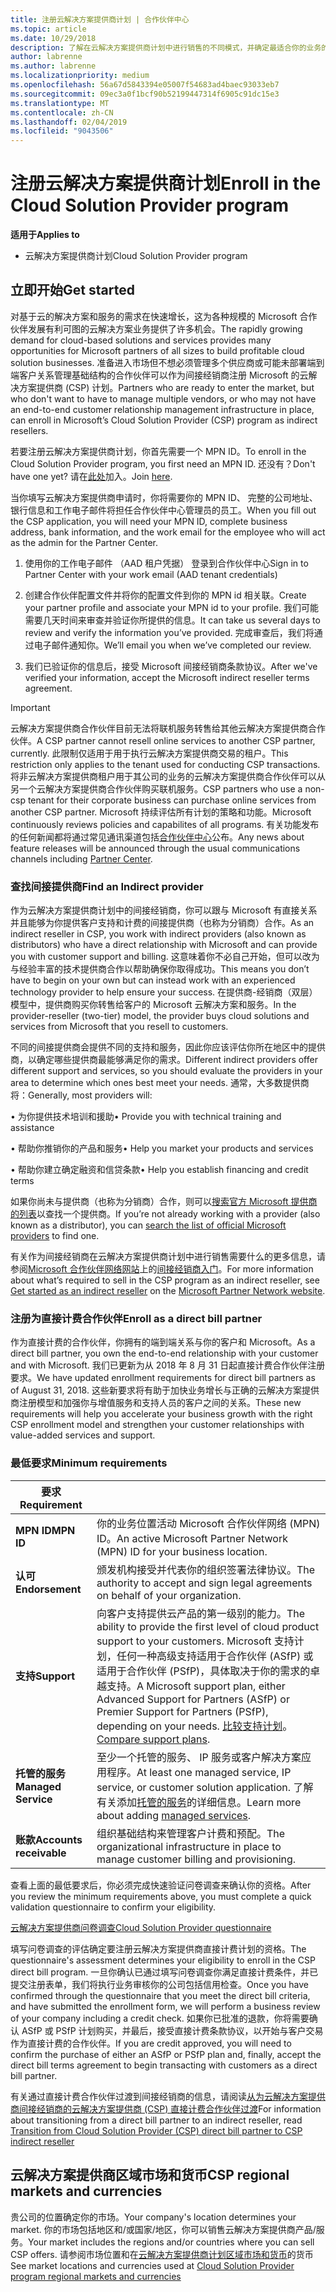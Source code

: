 ```yaml
---
title: 注册云解决方案提供商计划 | 合作伙伴中心
ms.topic: article
ms.date: 10/29/2018
description: 了解在云解决方案提供商计划中进行销售的不同模式，并确定最适合你的业务的模式
author: labrenne
ms.author: labrenne
ms.localizationpriority: medium
ms.openlocfilehash: 56a67d5843394e05007f54683ad4baec93033eb7
ms.sourcegitcommit: 09ec3a0f1bcf90b52199447314f6905c91dc15e3
ms.translationtype: MT
ms.contentlocale: zh-CN
ms.lasthandoff: 02/04/2019
ms.locfileid: "9043506"
---
```

# <a name="enroll-in-the-cloud-solution-provider-program"></a><span data-ttu-id="be70d-103">注册云解决方案提供商计划</span><span class="sxs-lookup"><span data-stu-id="be70d-103">Enroll in the Cloud Solution Provider program</span></span>

**<span data-ttu-id="be70d-104">适用于</span><span class="sxs-lookup"><span data-stu-id="be70d-104">Applies to</span></span>**

- <span data-ttu-id="be70d-105">云解决方案提供商计划</span><span class="sxs-lookup"><span data-stu-id="be70d-105">Cloud Solution Provider program</span></span>  


## <a name="get-started"></a><span data-ttu-id="be70d-106">立即开始</span><span class="sxs-lookup"><span data-stu-id="be70d-106">Get started</span></span>

<span data-ttu-id="be70d-107">对基于云的解决方案和服务的需求在快速增长，这为各种规模的 Microsoft 合作伙伴发展有利可图的云解决方案业务提供了许多机会。</span><span class="sxs-lookup"><span data-stu-id="be70d-107">The rapidly growing demand for cloud-based solutions and services provides many opportunities for Microsoft partners of all sizes to build profitable cloud solution businesses.</span></span> <span data-ttu-id="be70d-108">准备进入市场但不想必须管理多个供应商或可能未部署端到端客户关系管理基础结构的合作伙伴可以作为间接经销商注册 Microsoft 的云解决方案提供商 (CSP) 计划。</span><span class="sxs-lookup"><span data-stu-id="be70d-108">Partners who are ready to enter the market, but who don't want to have to manage multiple vendors, or who may not have an end-to-end customer relationship management infrastructure in place, can enroll in Microsoft’s Cloud Solution Provider (CSP) program as indirect resellers.</span></span>

<span data-ttu-id="be70d-109">若要注册云解决方案提供商计划，你首先需要一个 MPN ID。</span><span class="sxs-lookup"><span data-stu-id="be70d-109">To enroll in the Cloud Solution Provider program, you first need an MPN ID.</span></span> <span data-ttu-id="be70d-110">还没有？</span><span class="sxs-lookup"><span data-stu-id="be70d-110">Don't have one yet?</span></span> <span data-ttu-id="be70d-111">请在[此处](https://epe.mspartner.microsoft.com/EPE/portal/en-US?partnerid=)加入。</span><span class="sxs-lookup"><span data-stu-id="be70d-111">Join [here](https://epe.mspartner.microsoft.com/EPE/portal/en-US?partnerid=).</span></span>

<span data-ttu-id="be70d-112">当你填写云解决方案提供商申请时，你将需要你的 MPN ID、 完整的公司地址、 银行信息和工作电子邮件将担任合作伙伴中心管理员的员工。</span><span class="sxs-lookup"><span data-stu-id="be70d-112">When you fill out the CSP application, you will need your MPN ID, complete business address, bank information, and the work email for the employee who will act as the admin for the Partner Center.</span></span>

1. <span data-ttu-id="be70d-113">使用你的工作电子邮件 （AAD 租户凭据） 登录到合作伙伴中心</span><span class="sxs-lookup"><span data-stu-id="be70d-113">Sign in to Partner Center with your work email (AAD tenant credentials)</span></span>

2. <span data-ttu-id="be70d-114">创建合作伙伴配置文件并将你的配置文件到你的 MPN id 相关联。</span><span class="sxs-lookup"><span data-stu-id="be70d-114">Create your partner profile and associate your MPN id to your profile.</span></span>
<span data-ttu-id="be70d-115">我们可能需要几天时间来审查并验证你所提供的信息。</span><span class="sxs-lookup"><span data-stu-id="be70d-115">It can take us several days to review and verify the information you’ve provided.</span></span> <span data-ttu-id="be70d-116">完成审查后，我们将通过电子邮件通知你。</span><span class="sxs-lookup"><span data-stu-id="be70d-116">We’ll email you when we’ve completed our review.</span></span>

3. <span data-ttu-id="be70d-117">我们已验证你的信息后，接受 Microsoft 间接经销商条款协议。</span><span class="sxs-lookup"><span data-stu-id="be70d-117">After we've verified your information, accept the Microsoft indirect reseller terms agreement.</span></span>

> [!IMPORTANT]  
> <span data-ttu-id="be70d-118">云解决方案提供商合作伙伴目前无法将联机服务转售给其他云解决方案提供商合作伙伴。</span><span class="sxs-lookup"><span data-stu-id="be70d-118">A CSP partner cannot resell online services to another CSP partner, currently.</span></span> <span data-ttu-id="be70d-119">此限制仅适用于用于执行云解决方案提供商交易的租户。</span><span class="sxs-lookup"><span data-stu-id="be70d-119">This restriction only applies to the tenant used for conducting CSP transactions.</span></span> <span data-ttu-id="be70d-120">将非云解决方案提供商租户用于其公司的业务的云解决方案提供商合作伙伴可以从另一个云解决方案提供商合作伙伴购买联机服务。</span><span class="sxs-lookup"><span data-stu-id="be70d-120">CSP partners who use a non-csp tenant for their corporate business can purchase online services from another CSP partner.</span></span> <span data-ttu-id="be70d-121">Microsoft 持续评估所有计划的策略和功能。</span><span class="sxs-lookup"><span data-stu-id="be70d-121">Microsoft continuously reviews policies and capabilites of all programs.</span></span> <span data-ttu-id="be70d-122">有关功能发布的任何新闻都将通过常见通讯渠道包括[合作伙伴中心](https://partner.microsoft.com/en-us/pcv/announcements)公布。</span><span class="sxs-lookup"><span data-stu-id="be70d-122">Any news about feature releases will be announced through the usual communications channels including [Partner Center](https://partner.microsoft.com/en-us/pcv/announcements).</span></span>

### <a name="find-an-indirect-provider"></a><span data-ttu-id="be70d-123">查找间接提供商</span><span class="sxs-lookup"><span data-stu-id="be70d-123">Find an Indirect provider</span></span>

<span data-ttu-id="be70d-124">作为云解决方案提供商计划中的间接经销商，你可以跟与 Microsoft 有直接关系并且能够为你提供客户支持和计费的间接提供商（也称为分销商）合作。</span><span class="sxs-lookup"><span data-stu-id="be70d-124">As an indirect reseller in CSP, you work with indirect providers (also known as distributors) who have a direct relationship with Microsoft and can provide you with customer support and billing.</span></span> <span data-ttu-id="be70d-125">这意味着你不必自己开始，但可以改为与经验丰富的技术提供商合作以帮助确保你取得成功。</span><span class="sxs-lookup"><span data-stu-id="be70d-125">This means you don’t have to begin on your own but can instead work with an experienced technology provider to help ensure your success.</span></span> <span data-ttu-id="be70d-126">在提供商-经销商（双层）模型中，提供商购买你转售给客户的 Microsoft 云解决方案和服务。</span><span class="sxs-lookup"><span data-stu-id="be70d-126">In the provider-reseller (two-tier) model, the provider buys cloud solutions and services from Microsoft that you resell to customers.</span></span>

<span data-ttu-id="be70d-127">不同的间接提供商会提供不同的支持和服务，因此你应该评估你所在地区中的提供商，以确定哪些提供商最能够满足你的需求。</span><span class="sxs-lookup"><span data-stu-id="be70d-127">Different indirect providers offer different support and services, so you should evaluate the providers in your area to determine which ones best meet your needs.</span></span> <span data-ttu-id="be70d-128">通常，大多数提供商将：</span><span class="sxs-lookup"><span data-stu-id="be70d-128">Generally, most providers will:</span></span> 

<span data-ttu-id="be70d-129">• 为你提供技术培训和援助</span><span class="sxs-lookup"><span data-stu-id="be70d-129">•   Provide you with technical training and assistance</span></span>

<span data-ttu-id="be70d-130">• 帮助你推销你的产品和服务</span><span class="sxs-lookup"><span data-stu-id="be70d-130">•   Help you market your products and services</span></span> 

<span data-ttu-id="be70d-131">• 帮助你建立确定融资和信贷条款</span><span class="sxs-lookup"><span data-stu-id="be70d-131">•   Help you establish financing and credit terms</span></span>

<span data-ttu-id="be70d-132">如果你尚未与提供商（也称为分销商）合作，则可以[搜索官方 Microsoft 提供商的列表](https://partnercenter.microsoft.com/partner/find-a-provider)以查找一个提供商。</span><span class="sxs-lookup"><span data-stu-id="be70d-132">If you’re not already working with a provider (also known as a distributor), you can [search the list of official Microsoft providers](https://partnercenter.microsoft.com/partner/find-a-provider) to find one.</span></span>

<span data-ttu-id="be70d-133">有关作为间接经销商在云解决方案提供商计划中进行销售需要什么的更多信息，请参阅[Microsoft 合作伙伴网络网站](https://partner.microsoft.com/)上的[间接经销商入门](https://partner.microsoft.com/cloud-solution-provider/whats-required)。</span><span class="sxs-lookup"><span data-stu-id="be70d-133">For more information about what’s required to sell in the CSP program as an indirect reseller, see [Get started as an indirect reseller](https://partner.microsoft.com/cloud-solution-provider/whats-required) on the [Microsoft Partner Network website](https://partner.microsoft.com/).</span></span> 



### <a name="enroll-as-a-direct-bill-partner"></a><span data-ttu-id="be70d-134">注册为直接计费合作伙伴</span><span class="sxs-lookup"><span data-stu-id="be70d-134">Enroll as a direct bill partner</span></span>

<span data-ttu-id="be70d-135">作为直接计费的合作伙伴，你拥有的端到端关系与你的客户和 Microsoft。</span><span class="sxs-lookup"><span data-stu-id="be70d-135">As a direct bill partner, you own the end-to-end relationship with your customer and with Microsoft.</span></span> <span data-ttu-id="be70d-136">我们已更新为从 2018 年 8 月 31 日起直接计费合作伙伴注册要求。</span><span class="sxs-lookup"><span data-stu-id="be70d-136">We have updated enrollment requirements for direct bill partners as of August 31, 2018.</span></span> <span data-ttu-id="be70d-137">这些新要求将有助于加快业务增长与正确的云解决方案提供商注册模型和加强你与增值服务和支持人员的客户之间的关系。</span><span class="sxs-lookup"><span data-stu-id="be70d-137">These new requirements will help you accelerate your business growth with the right CSP enrollment model and strengthen your customer relationships with value-added services and support.</span></span> 

### <a name="minimum-requirements"></a><span data-ttu-id="be70d-138">最低要求</span><span class="sxs-lookup"><span data-stu-id="be70d-138">Minimum requirements</span></span>

|**<span data-ttu-id="be70d-139">要求</span><span class="sxs-lookup"><span data-stu-id="be70d-139">Requirement</span></span>**|                             |
|--------------------------------|--------------------------------------------------------------|
|**<span data-ttu-id="be70d-140">MPN ID</span><span class="sxs-lookup"><span data-stu-id="be70d-140">MPN ID</span></span>**   |<span data-ttu-id="be70d-141">你的业务位置活动 Microsoft 合作伙伴网络 (MPN) ID。</span><span class="sxs-lookup"><span data-stu-id="be70d-141">An active Microsoft Partner Network (MPN) ID for your business location.</span></span>    |
|**<span data-ttu-id="be70d-142">认可</span><span class="sxs-lookup"><span data-stu-id="be70d-142">Endorsement</span></span>**   |<span data-ttu-id="be70d-143">颁发机构接受并代表你的组织签署法律协议。</span><span class="sxs-lookup"><span data-stu-id="be70d-143">The authority to accept and sign legal agreements on behalf of your organization.</span></span>|
|**<span data-ttu-id="be70d-144">支持</span><span class="sxs-lookup"><span data-stu-id="be70d-144">Support</span></span>**   |<span data-ttu-id="be70d-145">向客户支持提供云产品的第一级别的能力。</span><span class="sxs-lookup"><span data-stu-id="be70d-145">The ability to provide the first level of cloud product support to your customers.</span></span> <span data-ttu-id="be70d-146">Microsoft 支持计划，任何一种高级支持适用于合作伙伴 (ASfP) 或适用于合作伙伴 (PSfP)，具体取决于你的需求的卓越支持。</span><span class="sxs-lookup"><span data-stu-id="be70d-146">A Microsoft support plan, either Advanced Support for Partners (ASfP) or Premier Support for Partners (PSfP), depending on your needs.</span></span> <span data-ttu-id="be70d-147">[比较支持计划](https://partner.microsoft.com/en-US/support/partnersupport)。</span><span class="sxs-lookup"><span data-stu-id="be70d-147">[Compare support plans](https://partner.microsoft.com/en-US/support/partnersupport).</span></span> |
|**<span data-ttu-id="be70d-148">托管的服务</span><span class="sxs-lookup"><span data-stu-id="be70d-148">Managed Service</span></span>**   |<span data-ttu-id="be70d-149">至少一个托管的服务、 IP 服务或客户解决方案应用程序。</span><span class="sxs-lookup"><span data-stu-id="be70d-149">At least one managed service, IP service, or customer solution application.</span></span> <span data-ttu-id="be70d-150">了解有关添加[托管的服务](https://partner.microsoft.com/en-US/business-opportunities/managed-services-provider)的详细信息。</span><span class="sxs-lookup"><span data-stu-id="be70d-150">Learn more about adding [managed services](https://partner.microsoft.com/en-US/business-opportunities/managed-services-provider).</span></span>|
|**<span data-ttu-id="be70d-151">账款</span><span class="sxs-lookup"><span data-stu-id="be70d-151">Accounts receivable</span></span>** |<span data-ttu-id="be70d-152">组织基础结构来管理客户计费和预配。</span><span class="sxs-lookup"><span data-stu-id="be70d-152">The organizational infrastructure in place to manage customer billing and provisioning.</span></span> 


<span data-ttu-id="be70d-153">查看上面的最低要求后，你必须完成快速验证问卷调查来确认你的资格。</span><span class="sxs-lookup"><span data-stu-id="be70d-153">After you review the minimum requirements above, you must complete a quick validation questionnaire to confirm your eligibility.</span></span> 

[<span data-ttu-id="be70d-154">云解决方案提供商问卷调查</span><span class="sxs-lookup"><span data-stu-id="be70d-154">Cloud Solution Provider questionnaire</span></span>](https://partner.microsoft.com/cloud-solution-provider/assessment)

<span data-ttu-id="be70d-155">填写问卷调查的评估确定要注册云解决方案提供商直接计费计划的资格。</span><span class="sxs-lookup"><span data-stu-id="be70d-155">The questionnaire's assessment determines your eligibility to enroll in the CSP direct bill program.</span></span> <span data-ttu-id="be70d-156">一旦你确认已通过填写问卷调查你满足直接计费条件，并已提交注册表单，我们将执行业务审核你的公司包括信用检查。</span><span class="sxs-lookup"><span data-stu-id="be70d-156">Once you have confirmed through the questionnaire that you meet the direct bill criteria, and have submitted the enrollment form, we will perform a business review of your company including a credit check.</span></span> <span data-ttu-id="be70d-157">如果你已批准的退款，你将需要确认 ASfP 或 PSfP 计划购买，并最后，接受直接计费条款协议，以开始与客户交易作为直接计费的合作伙伴。</span><span class="sxs-lookup"><span data-stu-id="be70d-157">If you are credit approved, you will need to confirm the purchase of either an ASfP or PSfP plan and, finally, accept the direct bill terms agreement to begin transacting with customers as a direct bill partner.</span></span>

<span data-ttu-id="be70d-158">有关通过直接计费合作伙伴过渡到间接经销商的信息，请阅读[从为云解决方案提供商间接经销商的云解决方案提供商 (CSP) 直接计费合作伙伴过渡](transition-direct-to-indirect.md)</span><span class="sxs-lookup"><span data-stu-id="be70d-158">For information about transitioning from a direct bill partner to an indirect reseller, read [Transition from Cloud Solution Provider (CSP) direct bill partner to CSP indirect reseller](transition-direct-to-indirect.md)</span></span>

## <a name="csp-regional-markets-and-currencies"></a><span data-ttu-id="be70d-159">云解决方案提供商区域市场和货币</span><span class="sxs-lookup"><span data-stu-id="be70d-159">CSP regional markets and currencies</span></span>

<span data-ttu-id="be70d-160">贵公司的位置确定你的市场。</span><span class="sxs-lookup"><span data-stu-id="be70d-160">Your company's location determines your market.</span></span> <span data-ttu-id="be70d-161">你的市场包括地区和/或国家/地区，你可以销售云解决方案提供商产品/服务。</span><span class="sxs-lookup"><span data-stu-id="be70d-161">Your market includes the regions and/or countries where you can sell CSP offers.</span></span> <span data-ttu-id="be70d-162">请参阅市场位置和在[云解决方案提供商计划区域市场和货币](regional-authorization-overview.md)的货币</span><span class="sxs-lookup"><span data-stu-id="be70d-162">See market locations and currencies used at [Cloud Solution Provider program regional markets and currencies](regional-authorization-overview.md)</span></span>




